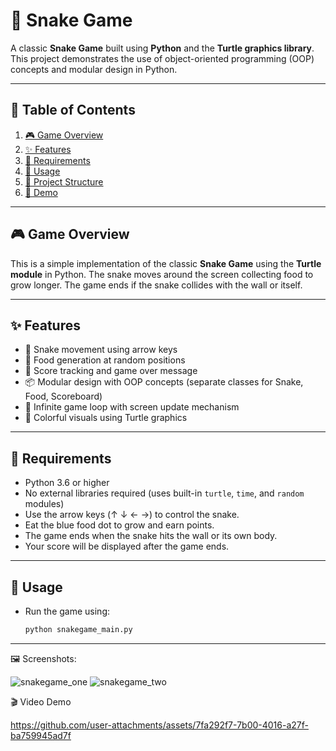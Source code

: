 # 🐍 Snake Game

A classic **Snake Game** built using **Python** and the **Turtle graphics library**. This project demonstrates the use of object-oriented programming (OOP) concepts and modular design in Python.

---

## 📑 Table of Contents

1. [🎮 Game Overview](#-game-overview)  
2. [✨ Features](#-features)  
3. [🧰 Requirements](#-requirements)  
4. [🚀 Usage](#-usage)  
5. [📁 Project Structure](#-project-structure)  
6. [🎥 Demo](#-demo)

---

## 🎮 Game Overview

This is a simple implementation of the classic **Snake Game** using the **Turtle module** in Python. The snake moves around the screen collecting food to grow longer. The game ends if the snake collides with the wall or itself.

---

## ✨ Features

- 🐍 Snake movement using arrow keys  
- 🍎 Food generation at random positions  
- 🧠 Score tracking and game over message  
- 📦 Modular design with OOP concepts (separate classes for Snake, Food, Scoreboard)  
- 🔁 Infinite game loop with screen update mechanism  
- 🎨 Colorful visuals using Turtle graphics  

---

## 🧰 Requirements

- Python 3.6 or higher  
- No external libraries required (uses built-in `turtle`, `time`, and `random` modules)
- Use the arrow keys (↑ ↓ ← →) to control the snake.
- Eat the blue food dot to grow and earn points.
- The game ends when the snake hits the wall or its own body.
- Your score will be displayed after the game ends.

---

## 🚀 Usage

- Run the game using:
  ```bash
  python snakegame_main.py

---


🖼️ Screenshots: 

![snakegame_one](https://github.com/user-attachments/assets/4dfffb53-c1f8-4d2e-9761-226dbed4ced2)
![snakegame_two](https://github.com/user-attachments/assets/e3cb7bf9-82aa-40f6-82f2-99b199b32674)


🎬 Video Demo
 
  https://github.com/user-attachments/assets/7fa292f7-7b00-4016-a27f-ba759945ad7f




